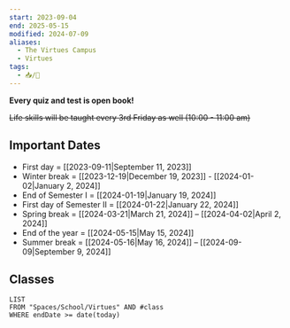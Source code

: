 ```yaml
---
start: 2023-09-04
end: 2025-05-15
modified: 2024-07-09
aliases:
  - The Virtues Campus
  - Virtues
tags:
  - 📥/🌲
---
```


**Every quiz and test is open book!**

~~Life skills will be taught every 3rd Friday as well (10:00 - 11:00 am)~~

## Important Dates

- First day = [[2023-09-11|September 11, 2023]]
- Winter break = [[2023-12-19|December 19, 2023]] - [[2024-01-02|January 2, 2024]]
- End of Semester I = [[2024-01-19|January 19, 2024]]
- First day of Semester II = [[2024-01-22|January 22, 2024]]
- Spring break = [[2024-03-21|March 21, 2024]] – [[2024-04-02|April 2, 2024]]
- End of the year = [[2024-05-15|May 15, 2024]]
- Summer break = [[2024-05-16|May 16, 2024]] – [[2024-09-09|September 9, 2024]]

## Classes

```dataview
LIST
FROM "Spaces/School/Virtues" AND #class
WHERE endDate >= date(today)
```
